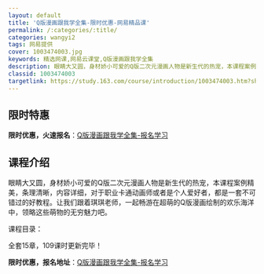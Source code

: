```yaml
---
layout: default
title: 'Q版漫画跟我学全集-限时优惠-网易精品课'
permalink: /:categories/:title/
categories: wangyi2
tags: 网易提供
cover: 1003474003.jpg
keywords: 精选网课,网易云课堂,Q版漫画跟我学全集
description: 眼睛大又圆，身材娇小可爱的Q版二次元漫画人物是新生代的热宠，本课程案例精美，条理清晰，内容详细，对于职业卡通动画师或者是
classid: 1003474003
targetlink: https://study.163.com/course/introduction/1003474003.htm?share=1&shareId=1025206652&utm_campaign=share&utm_medium=iphoneShare&utm_source=&utm_u=1025206652
---
```


## 限时特惠

**限时优惠，火速报名**：[Q版漫画跟我学全集-报名学习](https://study.163.com/course/introduction/1003474003.htm?share=1&shareId=1025206652&utm_campaign=share&utm_medium=iphoneShare&utm_source=&utm_u=1025206652)

## 课程介绍

眼睛大又圆，身材娇小可爱的Q版二次元漫画人物是新生代的热宠，本课程案例精美，条理清晰，内容详细，对于职业卡通动画师或者是个人爱好者，都是一套不可错过的好教程。让我们跟着琪琪老师，一起畅游在超萌的Q版漫画绘制的欢乐海洋中，领略这些萌物的无穷魅力吧。



课程目录：

全套15章，109课时更新完毕！

**限时优惠，报名地址**：[Q版漫画跟我学全集-报名学习](https://study.163.com/course/introduction/1003474003.htm?share=1&shareId=1025206652&utm_campaign=share&utm_medium=iphoneShare&utm_source=&utm_u=1025206652)


